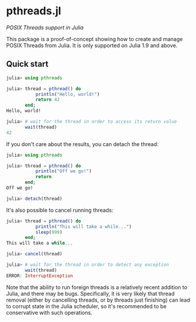 # pthreads.jl

*POSIX Threads support in Julia*

This package is a proof-of-concept showing how to create and manage POSIX Threads from
Julia. It is only supported on Julia 1.9 and above.

## Quick start

```julia
julia> using pthreads

julia> thread = pthread() do
           println("Hello, world!")
           return 42
       end;
Hello, world!

julia> # wait for the thread in order to access its return value
       wait(thread)
42
```

If you don't care about the results, you can detach the thread:

```julia
julia> using pthreads

julia> thread = pthread() do
           println("Off we go!")
           return
       end;
Off we go!

julia> detach(thread)
```

It's also possible to cancel running threads:

```julia
julia> thread = pthread() do
           println("This will take a while...")
           sleep(999)
       end;
This will take a while...

julia> cancel(thread)

julia> # wait for the thread in order to detect any exception
       wait(thread)
ERROR: InterruptException
```

Note that the ability to run foreign threads is a relatively recent addition to Julia,
and there may be bugs. Specifically, it is very likely that thread removal (either by
cancelling threads, or by threads just finishing) can lead to corrupt state in the Julia
scheduler, so it's recommended to be conservative with such operations.
